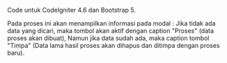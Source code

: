Code untuk CodeIgniter 4.6
dan Bootstrap 5.

Pada proses ini akan menampilkan informasi pada modal :
Jika tidak ada data yang dicari, maka tombol akan aktif dengan caption "Proses" (data proses akan dibuat),
Namun jika data sudah ada, maka caption tombol "Timpa" (Data lama hasil proses akan dihapus dan ditimpa dengan proses baru).
